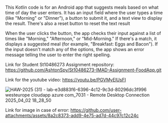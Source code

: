 This Kotlin code is for an Android app that suggests meals based on what time of day the user enters. It has an input field where the user types a time (like "Morning" or "Dinner"), a button to submit it, and a text view to display the result. There's also a reset button to reset the text result

When the user clicks the button, the app checks their input against a list of times like "Morning," "Afternoon," or "Mid-Morning." If there's a match, it displays a suggested meal (for example, "Breakfast: Eggs and Bacon"). If the input doesn't match any of the options, the app shows an error message telling the user to enter the right spelling.

Link for Student St10486273 Assignment repository: https://github.com/AshtonSpy/St10486273-IMAD-Assignment-FoodApp.git

Link for the youtube video: https://youtu.be/PGVMyElUsFI

![HAW-2025 (31) - lab-e3d883f6-6396-4c12-9c3d-80296dc3f996 westeurope cloudapp azure com_7031 - Remote Desktop Connection 2025_04_02 18_28_50](https://github.com/user-attachments/assets/8a2c8373-add9-4e75-ad7d-44c97c12c24c)

Link for image in case of error: https://github.com/user-attachments/assets/8a2c8373-add9-4e75-ad7d-44c97c12c24c

